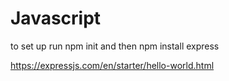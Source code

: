 # Javascript
to set up run npm init and then npm install express

https://expressjs.com/en/starter/hello-world.html
